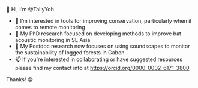 👋 Hi, I’m @TallyYoh

- 🌱 I’m interested in tools for improving conservation, particularly when it comes to remote monitoring
- 🦇 My PhD research focused on developing methods to improve bat acoustic monitoring in SE Asia 
- 🦗 My Postdoc research now focuses on using soundscapes to monitor the sustainability of logged forests in Gabon
- 📫 If you're interested in collaborating or have suggested resources please find my contact info at https://orcid.org/0000-0002-6171-3800

Thanks! 😁



